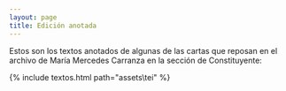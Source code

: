 ```yaml
---
layout: page
title: Edición anotada
---
```

Estos son los textos anotados de algunas de las cartas que reposan en el archivo de María Mercedes Carranza en la sección de Constituyente:

{% include textos.html path="assets\tei" %}